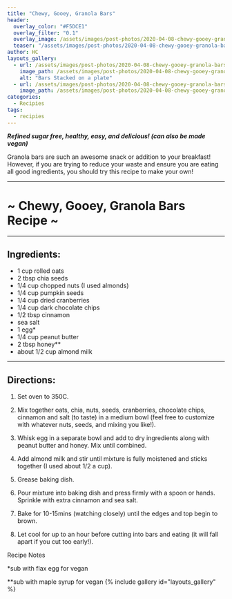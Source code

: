 ```yaml
---
title: "Chewy, Gooey, Granola Bars"
header:
  overlay_color: "#F5DCE1"
  overlay_filter: "0.1"
  overlay_image: /assets/images/post-photos/2020-04-08-chewy-gooey-granola-bars/bars on plate.png
  teaser: "/assets/images/post-photos/2020-04-08-chewy-gooey-granola-bars/bars on plate.png"
author: HC
layouts_gallery:
  - url: /assets/images/post-photos/2020-04-08-chewy-gooey-granola-bars/stacked.png
    image_path: /assets/images/post-photos/2020-04-08-chewy-gooey-granola-bars/stacked small.png
    alt: "Bars Stacked on a plate"
  - url: /assets/images/post-photos/2020-04-08-chewy-gooey-granola-bars/in hand.png
    image_path: /assets/images/post-photos/2020-04-08-chewy-gooey-granola-bars/in hand small.png
categories:
  - Recipies
tags:
  - recipies
---
```


***Refined sugar free, healthy, easy, and delicious! (can also be made vegan)***

Granola bars are such an awesome snack or addition to your breakfast! However, if you are trying to reduce your waste and ensure you are eating all good ingredients, you should try this recipe to make your own! 

***

# **~ Chewy, Gooey, Granola Bars Recipe ~**

***

## Ingredients:

* 1 cup rolled oats
* 2 tbsp chia seeds
* 1/4 cup chopped nuts (I used almonds)
* 1/4 cup pumpkin seeds 
* 1/4 cup dried cranberries
* 1/4 cup dark chocolate chips
* 1/2 tbsp cinnamon
* sea salt 
* 1 egg*
* 1/4 cup peanut butter 
* 2 tbsp honey**
* about 1/2 cup almond milk 

***

## Directions:

1. Set oven to 350C.

2. Mix together oats, chia, nuts, seeds, cranberries, chocolate chips, cinnamon and salt (to taste) in a medium bowl (feel free to customize with whatever nuts, seeds, and mixing you like!).

3. Whisk egg in a separate bowl and add to dry ingredients along with peanut butter and honey. Mix until combined. 

4. Add almond milk and stir until mixture is fully moistened and sticks together (I used about 1/2 a cup).

5. Grease baking dish.

6. Pour mixture into baking dish and press firmly with a spoon or hands. Sprinkle with extra cinnamon and sea salt. 

7. Bake for 10-15mins (watching closely) until the edges and top begin to brown.

8. Let cool for up to an hour before cutting into bars and eating (it will fall apart if you cut too early!).

Recipe Notes

*sub with flax egg for vegan

**sub with maple syrup for vegan 
{% include gallery id="layouts_gallery" %}

